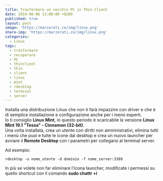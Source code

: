 ```yaml
---
title: Trasformare un vecchio PC in Thin Client
date: 2019-06-06 13:00:00 +0200
published: true
layout: post
image: 'https://marzorati.co/img/linux.png'
share-img: 'https://marzorati.co/img/linux.png'
categories:
  - Linux
tags:
  - trasformare
  - recuperare
  - PC
  - thinclient
  - thin
  - client
  - linux
  - mint
  - rdesktop
  - terminal
  - server
---
```

Installa una distribuzione Linux che non ti farà impazzire con driver e che è di semplice installazione e configurazione anche per i meno esperti.   
Io ti consiglio **Linux Mint**, in questo periodo è scaricabile la versione **Linux Mint 19.1 "Tessa" - Cinnamon (32-bit)**.   
Una volta installata, crea un utente con diritti non amministrativi, elimina tutti i menù che puoi e tutte le icone dal desktop e crea un nuovo launcher per avviare il **Remote Desktop** con i parametri per collegarsi al terminal server.   

Ad esempio:   

	rdesktop -u nome_utente -d dominio -f nome_server:3389

In più se volete non far eliminare l'icona launcher, modificate i permessi su quello shortcut con il comando **sudo chattr +i**

